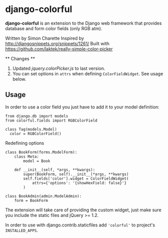 django-colorful
===============

**django-colorful** is an extension to the Django web framework that provides
database and form color fields (only RGB atm).

Written by Simon Charette
Inspired by http://djangosnippets.org/snippets/1261/
Built with https://github.com/laktek/really-simple-color-picker

** Changes **

1. Updated *jquery.colorPicker.js* to last version.
2. You can set options in ``attrs`` when defining ``ColorFieldWidget``. See usage below.

Usage
-------------
In order to use a color field you just have to add it to your model definition:

    from django.db import models
    from colorful.fields import RGBColorField

    class Tag(models.Model)
      color = RGBColorField()

Redefining options

    class BookForm(forms.ModelForm):
        class Meta:
            model = Book

        def __init__(self, *args, **kwargs):
            super(BookForm, self).__init__(*args, **kwargs)
            self.fields['color'].widget = ColorFieldWidget(
                attrs={'options': '{showHexField: false}'}
            )

    class BookAdmin(admin.ModelAdmin):
        form = BookForm

The extension will take care of providing the custom widget, just make sure you
include the static files and jQuery >= 1.2.

In order to use with django.contrib.staticfiles add ``'colorful'`` to project's ``INSTALLED_APPS``.
